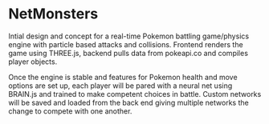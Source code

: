 # NetMonsters

Intial design and concept for a real-time Pokemon battling game/physics engine with particle based attacks and collisions. Frontend renders the game using THREE.js, backend pulls data from pokeapi.co and compiles player objects. 

Once the engine is stable and features for Pokemon health and move options are set up, each player will be pared with a neural net using BRAIN.js and trained to make competent choices in battle. Custom networks will be saved and loaded from the back end giving multiple networks the change to compete with one another.
